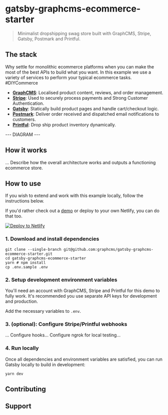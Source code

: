 # gatsby-graphcms-ecommerce-starter

> Minimalist dropshipping swag store built with GraphCMS, Stripe, Gatsby, Postmark and Printful.

## The stack

Why settle for monolithic ecommerce platforms when you can make the most of the best APIs to build what you want. In this example we use a variety of services to perform your typical ecommerce tasks. #DIYCommerce

- **[GraphCMS]()**: Localised product content, reviews, and order management.
- **[Stripe]()**: Used to securely process payments and Strong Customer Authentication.
- **[Gatsby]()**: Statically build product pages and handle cart/checkout logic.
- **[Postmark]()**: Deliver order received and dispatched email notifications to customers.
- **[Printful]()**: Drop ship product inventory dynamically.

--- DIAGRAM ---

## How it works

... Describe how the overall architecture works and outputs a functioning ecommerce store.

## How to use

If you wish to extend and work with this example locally, follow the instructions below.

If you'd rather check out a [demo]() or deploy to your own Netlify, you can do that too.

[![Deploy to Netlify](https://www.netlify.com/img/deploy/button.svg)](https://app.netlify.com/start/deploy?repository=https://github.com/graphcms/gatsby-graphcms-ecommerce-starter)

### 1. Download and install dependencies

```
git clone --single-branch git@github.com:graphcms/gatsby-graphcms-ecommerce-starter.git
cd gatsby-graphcms-ecommerce-starter
yarn # npm install
cp .env.sample .env
```

### 2. Setup development environment variables

You'll need an account with GraphCMS, Stripe and Printful for this demo to fully work. It's recommended you use separate API keys for development and production.

Add the necessary variables to `.env`.

### 3. (optional): Configure Stripe/Printful webhooks

... Configure hooks... Configure ngrok for local testing...

### 4. Run locally

Once all dependencies and environment variables are satisfied, you can run Gatsby locally to build in development:

```dosini
yarn dev
```

## Contributing

## Support
